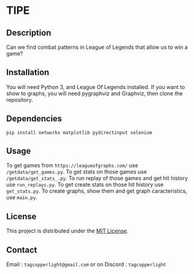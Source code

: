 # TIPE

## Description

Can we find combat patterns in League of Legends that allow us to win a game?

## Installation

You will need Python 3, and League Of Legends installed.
If you want to show to graphs, you will need pygraphviz and Graphviz, then clone the repository.

## Dependencies

```pip install networkx matplotlib pydirectinput selenium```

## Usage

To get games from `https://leagueofgraphs.com/` use `/getdata/get_games.py`.
To get stats on those games use `/getdata/get_stats_.py`.
To run replay of those games and get hit history use `run_replays.py`.
To get create stats on those hit history use `get_stats.py`.
To create graphs, show them and get graph caracteristics, use `main.py`.

## License

This project is distributed under the [MIT License](https://opensource.org/licenses/MIT).

## Contact

Email : `tagcopperlight@gmail.com` or on Discord : `tagcopperlight`

